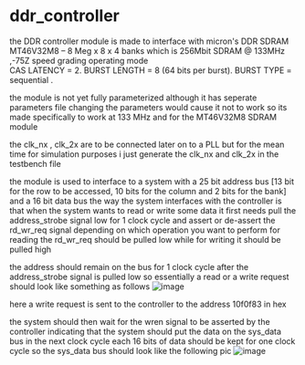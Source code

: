 # ddr_controller
the DDR controller module is made to interface with micron's DDR SDRAM MT46V32M8 – 8 Meg x 8 x 4 banks which is 256Mbit SDRAM @ 133MHz ,-75Z speed grading 
operating mode  
CAS LATENCY = 2. 
BURST LENGTH = 8 (64 bits per burst).
BURST TYPE = sequential .
                
                          
the module is not yet fully parameterized although it has seperate parameters file changing the parameters would cause it not to work so its made specifically to
work at 133 MHz and for the MT46V32M8 SDRAM module

the clk_nx , clk_2x are to be connected later on to a PLL but for the mean time for simulation purposes i just generate the clk_nx and clk_2x in the testbench file

the module is used to interface to a system with a 25 bit address bus [13 bit for the row to be accessed, 10 bits for the column and 2 bits for the bank] and a 16 bit data bus 
the way the system interfaces with the controller is that when the system wants to read or write some data it first needs pull the address_strobe signal low for 1 clock cycle 
and assert or de-assert the rd_wr_req signal depending on which operation you want to perform for reading the rd_wr_req should be pulled low while for writing it should be pulled high

the address should remain on the bus for 1 clock cycle after the address_strobe signal is pulled low
so essentially a read or a write request should look like something as follows
![image](https://user-images.githubusercontent.com/123260720/214121023-50b3ec9a-e7ae-4faa-a957-ef8abf931558.png)

here a write request is sent to the controller to the address 10f0f83 in hex

the system should then wait for the wren signal to be asserted by the controller indicating that the system should put the data on the sys_data bus in the next clock cycle
each 16 bits of data should be kept for one clock cycle
so the sys_data bus should look like the following pic
![image](https://user-images.githubusercontent.com/123260720/214122979-a7204c63-7523-4153-b3b7-9c62bcb10f00.png)



